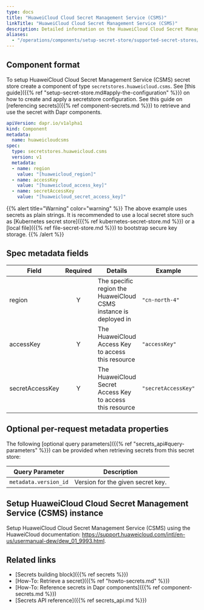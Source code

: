 ```yaml
---
type: docs
title: "HuaweiCloud Cloud Secret Management Service (CSMS)"
linkTitle: "HuaweiCloud Cloud Secret Management Service (CSMS)"
description: Detailed information on the HuaweiCloud Cloud Secret Management Service (CSMS) - secret store component
aliases:
  - "/operations/components/setup-secret-store/supported-secret-stores/huaweicloud-csms/"
---
```


## Component format

To setup HuaweiCloud Cloud Secret Management Service (CSMS) secret store create a component of type `secretstores.huaweicloud.csms`. See [this guide]({{% ref "setup-secret-store.md#apply-the-configuration" %}}) on how to create and apply a secretstore configuration. See this guide on [referencing secrets]({{% ref component-secrets.md %}}) to retrieve and use the secret with Dapr components.

```yaml
apiVersion: dapr.io/v1alpha1
kind: Component
metadata:
  name: huaweicloudcsms
spec:
  type: secretstores.huaweicloud.csms
  version: v1
  metadata:
  - name: region
    value: "[huaweicloud_region]"
  - name: accessKey
    value: "[huaweicloud_access_key]"
  - name: secretAccessKey
    value: "[huaweicloud_secret_access_key]"
```

{{% alert title="Warning" color="warning" %}}
The above example uses secrets as plain strings. It is recommended to use a local secret store such as [Kubernetes secret store]({{% ref kubernetes-secret-store.md %}}) or a [local file]({{% ref file-secret-store.md %}}) to bootstrap secure key storage.
{{% /alert %}}

## Spec metadata fields

| Field           | Required | Details                                                          | Example             |
| --------------- | :------: | ---------------------------------------------------------------- | ------------------- |
| region          |    Y     | The specific region the HuaweiCloud CSMS instance is deployed in | `"cn-north-4"`      |
| accessKey       |    Y     | The HuaweiCloud Access Key to access this resource               | `"accessKey"`       |
| secretAccessKey |    Y     | The HuaweiCloud Secret Access Key to access this resource        | `"secretAccessKey"` |

## Optional per-request metadata properties

The following [optional query parameters]({{% ref "secrets_api#query-parameters" %}}) can be provided when retrieving secrets from this secret store:

Query Parameter | Description
--------- | -----------
`metadata.version_id` | Version for the given secret key.


## Setup HuaweiCloud Cloud Secret Management Service (CSMS) instance

Setup HuaweiCloud Cloud Secret Management Service (CSMS) using the HuaweiCloud documentation: https://support.huaweicloud.com/intl/en-us/usermanual-dew/dew_01_9993.html.

## Related links

- [Secrets building block]({{% ref secrets %}})
- [How-To: Retrieve a secret]({{% ref "howto-secrets.md" %}})
- [How-To: Reference secrets in Dapr components]({{% ref component-secrets.md %}})
- [Secrets API reference]({{% ref secrets_api.md %}})
